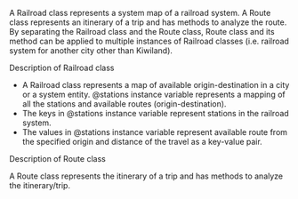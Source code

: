 A Railroad class represents a system map of a railroad system. A Route class represents an itinerary of a trip and has methods to analyze the route. By separating the Railroad class and the Route class, Route class and its method can be applied to multiple instances of Railroad classes (i.e. railroad system for another city other than Kiwiland).

Description of Railroad class

- A Railroad class represents a map of available origin-destination in a city or a system entity. @stations instance variable represents a mapping of all the stations and available routes (origin-destination). 
- The keys in @stations instance variable represent stations in the railroad system.
- The values in @stations instance variable represent available route from the specified origin and distance of the travel as a key-value pair.

Description of Route class

A Route class represents the itinerary of a trip and has methods to analyze the itinerary/trip.
